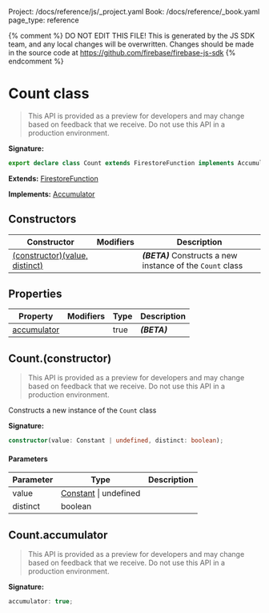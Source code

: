 Project: /docs/reference/js/_project.yaml
Book: /docs/reference/_book.yaml
page_type: reference

{% comment %}
DO NOT EDIT THIS FILE!
This is generated by the JS SDK team, and any local changes will be
overwritten. Changes should be made in the source code at
https://github.com/firebase/firebase-js-sdk
{% endcomment %}

# Count class
> This API is provided as a preview for developers and may change based on feedback that we receive. Do not use this API in a production environment.
> 


<b>Signature:</b>

```typescript
export declare class Count extends FirestoreFunction implements Accumulator 
```
<b>Extends:</b> [FirestoreFunction](./firestore_.firestorefunction.md#firestorefunction_class)

<b>Implements:</b> [Accumulator](./firestore_.accumulator.md#accumulator_interface)

## Constructors

|  Constructor | Modifiers | Description |
|  --- | --- | --- |
|  [(constructor)(value, distinct)](./firestore_.count.md#countconstructor) |  | <b><i>(BETA)</i></b> Constructs a new instance of the <code>Count</code> class |

## Properties

|  Property | Modifiers | Type | Description |
|  --- | --- | --- | --- |
|  [accumulator](./firestore_.count.md#countaccumulator) |  | true | <b><i>(BETA)</i></b> |

## Count.(constructor)

> This API is provided as a preview for developers and may change based on feedback that we receive. Do not use this API in a production environment.
> 

Constructs a new instance of the `Count` class

<b>Signature:</b>

```typescript
constructor(value: Constant | undefined, distinct: boolean);
```

#### Parameters

|  Parameter | Type | Description |
|  --- | --- | --- |
|  value | [Constant](./firestore_.constant.md#constant_class) \| undefined |  |
|  distinct | boolean |  |

## Count.accumulator

> This API is provided as a preview for developers and may change based on feedback that we receive. Do not use this API in a production environment.
> 

<b>Signature:</b>

```typescript
accumulator: true;
```
